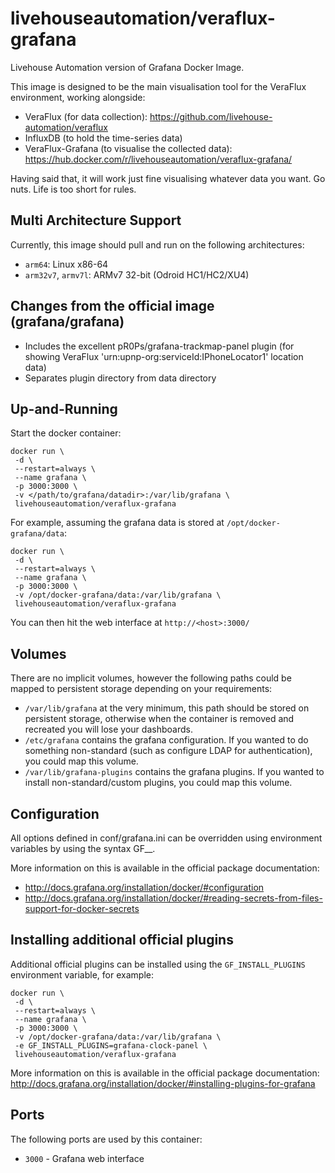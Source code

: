 # livehouseautomation/veraflux-grafana
Livehouse Automation version of Grafana Docker Image.

This image is designed to be the main visualisation tool for the VeraFlux environment, working alongside:
 * VeraFlux (for data collection): https://github.com/livehouse-automation/veraflux
 * InfluxDB (to hold the time-series data)
 * VeraFlux-Grafana (to visualise the collected data): https://hub.docker.com/r/livehouseautomation/veraflux-grafana/
 
Having said that, it will work just fine visualising whatever data you want. Go nuts. Life is too short for rules.

## Multi Architecture Support
Currently, this image should pull and run on the following architectures:
 * ```arm64```: Linux x86-64
 * ```arm32v7```, ```armv7l```: ARMv7 32-bit (Odroid HC1/HC2/XU4)

## Changes from the official image (grafana/grafana) ## 
 * Includes the excellent pR0Ps/grafana-trackmap-panel plugin (for showing VeraFlux 'urn:upnp-org:serviceId:IPhoneLocator1' location data)
 * Separates plugin directory from data directory


## Up-and-Running

Start the docker container:

```
docker run \
 -d \
 --restart=always \
 --name grafana \
 -p 3000:3000 \
 -v </path/to/grafana/datadir>:/var/lib/grafana \
 livehouseautomation/veraflux-grafana
```

For example, assuming the grafana data is stored at ```/opt/docker-grafana/data```:

```
docker run \
 -d \
 --restart=always \
 --name grafana \
 -p 3000:3000 \
 -v /opt/docker-grafana/data:/var/lib/grafana \
 livehouseautomation/veraflux-grafana
```

You can then hit the web interface at ```http://<host>:3000/```


## Volumes

There are no implicit volumes, however the following paths could be mapped to persistent storage depending on your requirements:
 * ```/var/lib/grafana``` at the very minimum, this path should be stored on persistent storage, otherwise when the container is removed and recreated you will lose your dashboards.
 * ```/etc/grafana``` contains the grafana configuration. If you wanted to do something non-standard (such as configure LDAP for authentication), you could map this volume.
 * ```/var/lib/grafana-plugins``` contains the grafana plugins. If you wanted to install non-standard/custom plugins, you could map this volume.


## Configuration

All options defined in conf/grafana.ini can be overridden using environment variables by using the syntax GF_<SectionName>_<KeyName>.

More information on this is available in the official package documentation:
 * http://docs.grafana.org/installation/docker/#configuration
 * http://docs.grafana.org/installation/docker/#reading-secrets-from-files-support-for-docker-secrets
  

## Installing additional official plugins

Additional official plugins can be installed using the ```GF_INSTALL_PLUGINS``` environment variable, for example:

```
docker run \
 -d \
 --restart=always \
 --name grafana \
 -p 3000:3000 \
 -v /opt/docker-grafana/data:/var/lib/grafana \
 -e GF_INSTALL_PLUGINS=grafana-clock-panel \
 livehouseautomation/veraflux-grafana
```

More information on this is available in the official package documentation: http://docs.grafana.org/installation/docker/#installing-plugins-for-grafana


## Ports

The following ports are used by this container:

* `3000` - Grafana web interface

